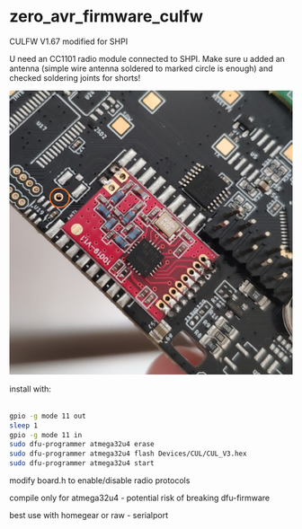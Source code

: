 # zero_avr_firmware_culfw
CULFW V1.67 modified for SHPI

U need an CC1101 radio module connected to SHPI. Make sure u added an 
antenna (simple wire antenna soldered to marked circle  is enough) and checked soldering joints
for shorts!


![Installed CC1101 one SHPI.zero prototype](radiomodule.jpg)


install with:

```bash

gpio -g mode 11 out
sleep 1
gpio -g mode 11 in
sudo dfu-programmer atmega32u4 erase
sudo dfu-programmer atmega32u4 flash Devices/CUL/CUL_V3.hex
sudo dfu-programmer atmega32u4 start
```


modify board.h to enable/disable radio protocols


compile only for atmega32u4 - potential risk of breaking dfu-firmware


best use with homegear or raw - serialport



